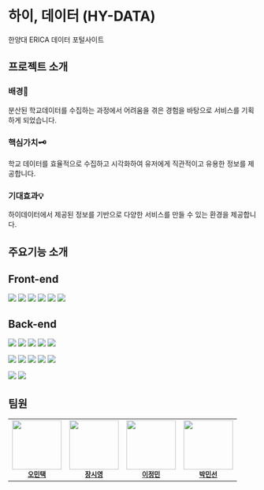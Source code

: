 # 하이, 데이터 (HY-DATA)

한양대 ERICA 데이터 포털사이트

## 프로젝트 소개
### 배경📒

분산된 학교데이터를 수집하는 과정에서 어려움을 겪은 경험을 바탕으로 서비스를 기획하게 되었습니다.

### 핵심가치🗝️

학교 데이터를 효율적으로 수집하고 시각화하여 유저에게 직관적이고 유용한 정보를 제공합니다.

### 기대효과💡

하이데이터에서 제공된 정보를 기반으로 다양한 서비스를 만들 수 있는 환경을 제공합니다. 

## 주요기능 소개



## Front-end
<img src="https://img.shields.io/badge/react-61DAFB?style=for-the-badge&logo=react&logoColor=white"> <img src="https://img.shields.io/badge/next-000000?style=for-the-badge&logo=next.js&logoColor=white"> <img src="https://img.shields.io/badge/TypeScript-3178C6?style=for-the-badge&logo=TypeScript&logoColor=white"> <img src="https://img.shields.io/badge/JavaScript-F7DF1E?style=for-the-badge&logo=JavaScript&logoColor=white"> <img src="https://img.shields.io/badge/Prettier-F7B93E?style=for-the-badge&logo=Prettier&logoColor=white"> <img src="https://img.shields.io/badge/ESLint-4B32C3?style=for-the-badge&logo=ESLint&logoColor=white"> 

## Back-end
<img src="https://img.shields.io/badge/Java-FC4C02?style=for-the-badge&logo=Java&logoColor=white"> <img src="https://img.shields.io/badge/Gradle-02303A?style=for-the-badge&logo=Gradle&logoColor=white"> <img src="https://img.shields.io/badge/Spring Boot-6DB33F?style=for-the-badge&logo=Spring Boot&logoColor=white"> <img src="https://img.shields.io/badge/Spring Security-6DB33F?style=for-the-badge&logo=Spring Security&logoColor=white"> <img src="https://img.shields.io/badge/MySQL-4479A1?style=for-the-badge&logo=MySQL&logoColor=white"> 

<img src="https://img.shields.io/badge/Redis-DC382D?style=for-the-badge&logo=Redis&logoColor=white"> <img src="https://img.shields.io/badge/Amazon EC2-FF9900?style=for-the-badge&logo=Amazon EC2&logoColor=white"> <img src="https://img.shields.io/badge/Amazon S3-569A31?style=for-the-badge&logo=Amazon S3&logoColor=white"> <img src="https://img.shields.io/badge/Docker-2496ED?style=for-the-badge&logo=Docker&logoColor=white"> <img src="https://img.shields.io/badge/Mongo DB-47A248?style=for-the-badge&logo=MongoDB&logoColor=white"> 

<img src="https://img.shields.io/badge/Hibernate-59666C?style=for-the-badge&logo=Hibernate&logoColor=white"> <img src="https://img.shields.io/badge/Swagger-85EA2D?style=for-the-badge&logo=Swagger&logoColor=white"> 


## 팀원
<table>
  <tbody>
  <tr>
      <td align="center"><img src="https://avatars.githubusercontent.com/u/88085338?v=4" width="100px;" alt=""/><br /><sub><b><a href="https://github.com/mintaek22">오민택</a></b></sub><br /></td>
      <td align="center"><img src="https://avatars.githubusercontent.com/u/25243469?v=4" width="100px;" alt=""/><br /><sub><b><a href="https://github.com/JerryJang">장시영</a></b></sub><br /></td>
      <td align="center"><img src="https://avatars.githubusercontent.com/u/112607959?v=4" width="100px;" alt=""/><br /><sub><b><a href="https://github.com/a-pho">이정민</a></b></sub><br /></td>
      <td align="center"><img src="https://avatars.githubusercontent.com/u/63039855?v=4" width="100px;" alt=""/><br /><sub><b><a href="https://github.com/minSsan">박민선</a></b></sub><br /></td>
   </tr>
  </tbody>
</table>
